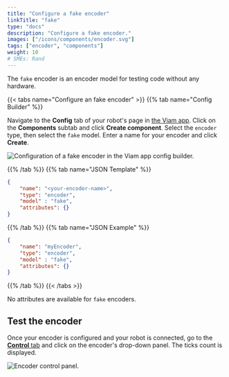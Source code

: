 ```yaml
---
title: "Configure a fake encoder"
linkTitle: "fake"
type: "docs"
description: "Configure a fake encoder."
images: ["/icons/components/encoder.svg"]
tags: ["encoder", "components"]
weight: 10
# SMEs: Rand
---
```


The `fake` encoder is an encoder model for testing code without any hardware.

{{< tabs name="Configure an fake encoder" >}}
{{% tab name="Config Builder" %}}

Navigate to the **Config** tab of your robot's page in [the Viam app](https://app.viam.com).
Click on the **Components** subtab and click **Create component**.
Select the `encoder` type, then select the `fake` model.
Enter a name for your encoder and click **Create**.

![Configuration of a fake encoder in the Viam app config builder.](/components/encoder/configure-fake.png)

{{% /tab %}}
{{% tab name="JSON Template" %}}

```json {class="line-numbers linkable-line-numbers"}
{
    "name": "<your-encoder-name>",
    "type": "encoder",
    "model" : "fake",
    "attributes": {}
}
```

{{% /tab %}}
{{% tab name="JSON Example" %}}

```json {class="line-numbers linkable-line-numbers"}
{
    "name": "myEncoder",
    "type": "encoder",
    "model" : "fake",
    "attributes": {}
}
```

{{% /tab %}}
{{< /tabs >}}

No attributes are available for `fake` encoders.

## Test the encoder

Once your encoder is configured and your robot is connected, go to the [**Control** tab](/manage/fleet/robots/#control) and click on the encoder's drop-down panel.
The ticks count is displayed.

![Encoder control panel.](/components/encoder/control.png)
